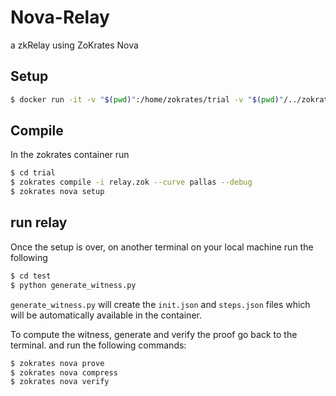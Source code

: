 # Nova-Relay

a zkRelay using ZoKrates Nova

## Setup

```sh
$ docker run -it -v "$(pwd)":/home/zokrates/trial -v "$(pwd)"/../zokrates_stdlib/stdlib:/home/zokrates/.zokrates/stdlib --platform linux/amd64 zokrates/zokrates:0.8.8
```

## Compile

In the zokrates container run

```sh
$ cd trial
$ zokrates compile -i relay.zok --curve pallas --debug
$ zokrates nova setup
```

## run relay

Once the setup is over, on another terminal on your local machine run the following

```sh
$ cd test
$ python generate_witness.py
```

`generate_witness.py` will create the `init.json` and `steps.json` files which will be automatically available in the container.

To compute the witness, generate and verify the proof go back to the terminal. and run the following commands:

```sh
$ zokrates nova prove
$ zokrates nova compress
$ zokrates nova verify
```